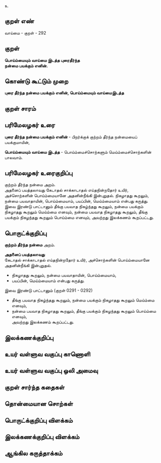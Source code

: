 உ

## குறள் எண் 

வாய்மை - குறள் - 292  

## குறள் 

**பொய்ம்மையும் வாய்மை இடத்த புரைதீர்ந்த  
நன்மை பயக்கும் எனின்.**

## கொண்டு கூட்டும் முறை

**புரை தீர்ந்த நன்மை பயக்கும் எனின், பொய்ம்மையும் வாய்மைஇடத்த**

## குறள் சாரம் 


## பரிமேலழகர் உரை

**புரை தீர்ந்த நன்மை பயக்கும் எனின்** - பிறர்க்குக் குற்றம் தீர்ந்த நன்மையைப் பயக்குமாயின்,  

**பொய்ம்மையும் வாய்மை இடத்த** - பொய்ம்மைச்சொற்களும் மெய்ம்மைச்சொற்களின் பாலவாம்.   


## பரிமேலழகர் உரைகுறிப்பு   

குற்றம் தீர்ந்த நன்மை அறம்.   
அதனைப் பயத்தலாவது கேடாதல் சாக்காடாதல் எய்தநின்றதோர் உயிர், அச்சொற்களின் பொய்ம்மையானே அதனின்நீங்கி இன்புறுதல். நிகழாதது கூறலும், நன்மை பயவாதாயின், பொய்ம்மையாம், பயப்பின், மெய்ம்மையாம் என்பது கருத்து.  
இவை இரண்டு பாட்டானும் தீங்கு பயவாத நிகழ்ந்தது கூறலும், நன்மை பயக்கும் நிகழாதது கூறலும் மெய்ம்மை எனவும், நன்மை பயவாத  நிகழாதது கூறலும், தீங்கு பயக்கும் நிகழந்தது கூறலும் பொய்ம்மை எனவும், அவற்றது இலக்கணம் கூறப்பட்டது.   

## பொருட்க்குறிப்பு 

**குற்றம் தீர்ந்த நன்மை** அறம்.   

**அதனைப் பயத்தலாவது**  
கேடாதல் சாக்காடாதல் எய்தநின்றதோர் உயிர், அச்சொற்களின் பொய்ம்மையானே அதனின்நீங்கி இன்புறுதல்.   

* நிகழாதது கூறலும், நன்மை பயவாதாயின், பொய்ம்மையாம்,   
* பயப்பின், மெய்ம்மையாம் என்பது கருத்து.  

இவை இரண்டு பாட்டானும் (குறள் 0291 - 0292)   
* தீங்கு பயவாத நிகழ்ந்தது கூறலும், நன்மை பயக்கும் நிகழாதது கூறலும் மெய்ம்மை எனவும்,   
* நன்மை பயவாத  நிகழாதது கூறலும், தீங்கு பயக்கும் நிகழந்தது கூறலும் பொய்ம்மை எனவும்,   
அவற்றது இலக்கணம் கூறப்பட்டது.  

## இலக்கணக்குறிப்பு  


## உயர் வள்ளுவ வகுப்பு காணொளி


## உயர் வள்ளுவ வகுப்பு ஒலி அமைவு 

 
## குறள் சார்ந்த கதைகள் 


## தொன்மையான சொற்கள்


## பொருட்க்குறிப்பு விளக்கம்


## இலக்கணக்குறிப்பு விளக்கம்


## ஆங்கில கருத்தாக்கம் 


